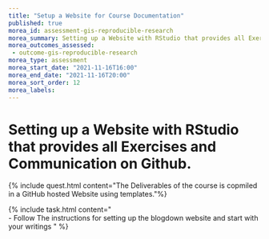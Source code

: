 ```yaml
---
title: "Setup a Website for Course Documentation"
published: true
morea_id: assessment-gis-reproducible-research
morea_summary: Setting up a Website with RStudio that provides all Exercises and Communication on Github.
morea_outcomes_assessed:
 - outcome-gis-reproducible-research
morea_type: assessment
morea_start_date: "2021-11-16T16:00"
morea_end_date: "2021-11-16T20:00"
morea_sort_order: 12
morea_labels:
---
```


# Setting up a Website with RStudio that provides all Exercises and Communication on Github.




{% include quest.html content="The Deliverables of the course is copmiled in a GitHub hosted Website using templates."%}




{% include task.html content="<br> - Follow The instructions for setting up the blogdown website and start with your writings " %}
 

